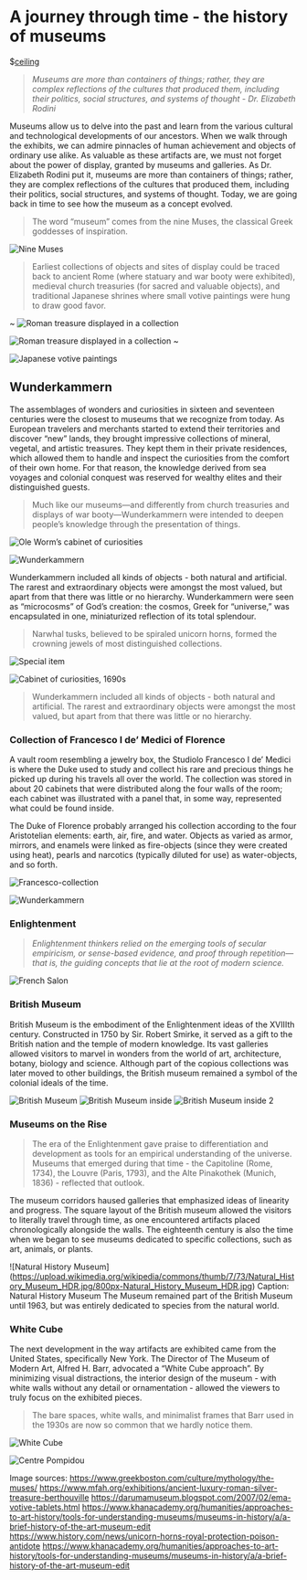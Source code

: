 # A journey through time - the history of museums

$[ceiling](https://live.staticflickr.com/750/20998785236_450cd2b04e_b.jpg)

> *Museums are more than containers of things; rather, they are complex reflections of the cultures that produced them, including their politics, social structures, and systems of thought - Dr. Elizabeth Rodini*

Museums allow us to delve into the past and learn from the various cultural and technological developments of our ancestors. When we walk through the exhibits, we can admire pinnacles of human achievement and objects of ordinary use alike. As valuable as these artifacts are, we must not forget about the power of display, granted by museums and galleries. As Dr. Elizabeth Rodini put it, museums are more than containers of things; rather, they are complex reflections of the cultures that produced them, including their politics, social structures, and systems of thought. Today, we are going back in time to see how the museum as a concept evolved.

> The word “museum” comes from the nine Muses, the classical Greek goddesses of inspiration. 

![Nine Muses](https://upload.wikimedia.org/wikipedia/commons/8/82/Nine_Muses_-_Samuel_Griswold_Goodrich_%281832%29.jpg) 

> Earliest collections of objects and sites of display could be traced back to ancient Rome  (where statuary and war booty were exhibited), medieval church treasuries (for sacred and valuable objects), and traditional Japanese shrines where small votive paintings were hung to draw good favor.

~
![Roman treasure displayed in a collection](https://static.mfah.com/app/images/c6368ce4-1f84-e611-80c2-0050569125fe.636105880516138182.jpg)

![Roman treasure displayed in a collection](https://live.staticflickr.com/2922/13515397215_32af3da192_b.jpg)
~

![Japanese votive paintings](https://3.bp.blogspot.com/-_v3-6rUoaL8/UbZGHSFy-EI/AAAAAAAA6vU/WVF0kYdN4gg/s1600/daruma+fuku+ema.jpg) 

## Wunderkammern

The assemblages of wonders and curiosities in sixteen and seventeen centuries were the closest to museums that we recognize from today. As European travelers and merchants started to extend their territories and discover “new” lands, they brought impressive collections of mineral, vegetal, and artistic treasures. They kept them in their private residences, which allowed them to handle and inspect the curiosities from the comfort of their own home. For that reason, the knowledge derived from sea voyages and colonial conquest was reserved for wealthy elites and their distinguished guests.

> Much like our museums—and differently from church treasuries and displays of war booty—Wunderkammern were intended to deepen people’s knowledge through the presentation of things.



![Ole Worm’s cabinet of curiosities](https://cdn.kastatic.org/ka-perseus-images/5df55509a6f4fa652e7e20bba7156ab4894f1436.jpg) 

![Wunderkammern](https://upload.wikimedia.org/wikipedia/commons/8/8e/Johann_Georg_Hinz_001.jpg)


Wunderkammern included all kinds of objects - both natural and artificial. The rarest and extraordinary objects were amongst the most valued, but apart from that there was little or no hierarchy. Wunderkammern were seen as “microcosms” of God’s creation: the cosmos, Greek for “universe,” was encapsulated in one, miniaturized reflection of its total splendour.

> Narwhal tusks, believed to be spiraled unicorn horns, formed the crowning jewels of most distinguished collections.

![Special item](https://www.history.com/.image/t_share/MTYzMzg1MTg2NzE5OTAxMDcx/narwhal_horn.jpg)

![Cabinet of curiosities, 1690s](//upload.wikimedia.org/wikipedia/commons/thumb/8/82/Cabinet_of_Curiosities_1690s_Domenico_Remps.jpg/800px-Cabinet_of_Curiosities_1690s_Domenico_Remps.jpg)

> Wunderkammern included all kinds of objects - both natural and artificial. The rarest and extraordinary objects were amongst the most valued, but apart from that there was little or no hierarchy.

### Collection of Francesco I de’ Medici of Florence



A vault room resembling a jewelry box, the Studiolo Francesco I de’ Medici is where the Duke used to study and collect his rare and precious things he picked up during his travels all over the world. The collection was stored in about 20 cabinets that were distributed along the four walls of the room; each cabinet was illustrated with a panel that, in some way, represented what could be found inside.

The Duke of Florence probably arranged his collection according to the four Aristotelian elements: earth, air, fire, and water. Objects as varied as armor, mirrors, and enamels were linked as fire-objects (since they were created using heat), pearls and narcotics (typically diluted for use) as water-objects, and so forth. 

![Francesco-collection](https://live.staticflickr.com/3870/33156366391_6c570878f0_b.jpg)


![Wunderkammern](https://upload.wikimedia.org/wikipedia/commons/8/8e/Johann_Georg_Hinz_001.jpg)

### Enlightenment

> *Enlightenment thinkers relied on the emerging tools of secular empiricism, or sense-based evidence, and proof through repetition—that is, the guiding concepts that lie at the root of modern science.*

![French Salon](https://miro.medium.com/max/552/0*oe1ue6xA1Fu1Mj9f.jpg)

### British Museum

British Museum is the embodiment of the Enlightenment ideas of the XVIIIth century. Constructed in 1750 by Sir. Robert Smirke, it served as a gift to the British nation and the temple of modern knowledge. Its vast galleries allowed visitors to marvel in wonders from the world of art, architecture, botany, biology and science. Although part of the copious collections was later moved to other buildings, the British museum remained a symbol of the colonial ideals of the time. 


![British Museum](https://upload.wikimedia.org/wikipedia/commons/3/3a/British_Museum_from_NE_2.JPG)
![British Museum inside](https://numismag.com/wp-content/uploads/2019/06/british-museum.jpg)
![British Museum inside 2](https://upload.wikimedia.org/wikipedia/commons/6/69/Inside_the_British_Museum%2C_London_-_DSC04207.JPG)

### Museums on the Rise

> The era of the Enlightenment gave praise to differentiation and development as tools for an empirical understanding of the universe. Museums that emerged during that time - the Capitoline (Rome, 1734), the Louvre (Paris, 1793), and the Alte Pinakothek (Munich, 1836) - reflected that outlook. 

The museum corridors haused galleries that emphasized ideas of linearity and progress. The square layout of the British museum allowed the visitors to literally travel through time, as one encountered artifacts placed chronologically alongside the walls. The eighteenth century is also the time when we began to see museums dedicated to specific collections, such as art, animals, or plants. 

![Natural History Museum] (https://upload.wikimedia.org/wikipedia/commons/thumb/7/73/Natural_History_Museum_HDR.jpg/800px-Natural_History_Museum_HDR.jpg)
Caption: Natural History Museum The Museum remained part of the British Museum until 1963, but was entirely dedicated to species from the natural world.


### White Cube

The next development in the way artifacts are exhibited came from the United States, specifically New York. The Director of The Museum of Modern Art, Alfred H. Barr, advocated a “White Cube approach”. By minimizing visual distractions, the interior design of the museum - with white walls without any detail or ornamentation - allowed the viewers to truly focus on the exhibited pieces. 

> The bare spaces, white walls, and minimalist frames that Barr used in the 1930s are now so common that we hardly notice them. 

![White Cube](https://live.staticflickr.com/6098/6332838690_cac651bf75_b.jpg)

![Centre Pompidou](https://upload.wikimedia.org/wikipedia/commons/e/e4/Barack_Obama_tours_the_Centre_Pompidou_modern_art_museum_2.jpg) 

Image sources:
https://www.greekboston.com/culture/mythology/the-muses/
https://www.mfah.org/exhibitions/ancient-luxury-roman-silver-treasure-berthouville
https://darumamuseum.blogspot.com/2007/02/ema-votive-tablets.html
https://www.khanacademy.org/humanities/approaches-to-art-history/tools-for-understanding-museums/museums-in-history/a/a-brief-history-of-the-art-museum-edit
https://www.history.com/news/unicorn-horns-royal-protection-poison-antidote
https://www.khanacademy.org/humanities/approaches-to-art-history/tools-for-understanding-museums/museums-in-history/a/a-brief-history-of-the-art-museum-edit
